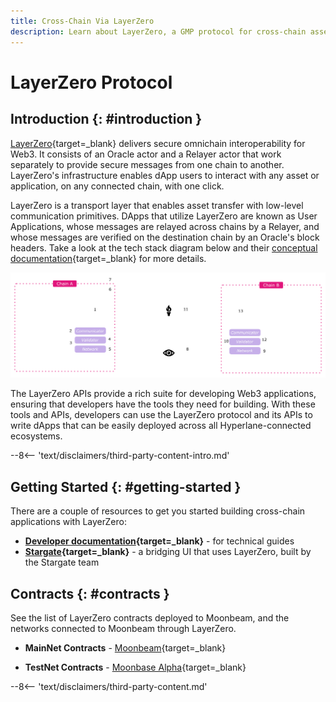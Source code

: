 ```yaml
---
title: Cross-Chain Via LayerZero
description: Learn about LayerZero, a GMP protocol for cross-chain asset transfers, and how to get started building cross-chain applications with LayerZero on Moonbeam.
---
```


# LayerZero Protocol

## Introduction {: #introduction }

[LayerZero](https://layerzero.network/){target=_blank} delivers secure omnichain interoperability for Web3. It consists of an Oracle actor and a Relayer actor that work separately to provide secure messages from one chain to another. LayerZero's infrastructure enables dApp users to interact with any asset or application, on any connected chain, with one click.

LayerZero is a transport layer that enables asset transfer with low-level communication primitives. DApps that utilize LayerZero are known as User Applications, whose messages are relayed across chains by a Relayer, and whose messages are verified on the destination chain by an Oracle's block headers. Take a look at the tech stack diagram below and their [conceptual documentation](https://layerzero.gitbook.io/docs/faq/messaging-properties){target=_blank} for more details.

![LayerZero Technology Stack diagram](/images/builders/interoperability/protocols/layerzero/layerzero-1.png)

The LayerZero APIs provide a rich suite for developing Web3 applications, ensuring that developers have the tools they need for building. With these tools and APIs, developers can use the LayerZero protocol and its APIs to write dApps that can be easily deployed across all Hyperlane-connected ecosystems.

--8<-- 'text/disclaimers/third-party-content-intro.md'

## Getting Started {: #getting-started }

There are a couple of resources to get you started building cross-chain applications with LayerZero:

- **[Developer documentation](https://layerzero.gitbook.io/docs/){target=_blank}** - for technical guides
- **[Stargate](https://stargate.finance/){target=_blank}** - a bridging UI that uses LayerZero, built by the Stargate team

## Contracts {: #contracts }

See the list of LayerZero contracts deployed to Moonbeam, and the networks connected to Moonbeam through LayerZero.

- **MainNet Contracts** - [Moonbeam](https://layerzero.gitbook.io/docs/technical-reference/mainnet/supported-chain-ids#moonbeam){target=_blank}

- **TestNet Contracts** - [Moonbase Alpha](https://layerzero.gitbook.io/docs/technical-reference/testnet/testnet-addresses#moonbeam-testnet){target=_blank}

--8<-- 'text/disclaimers/third-party-content.md'